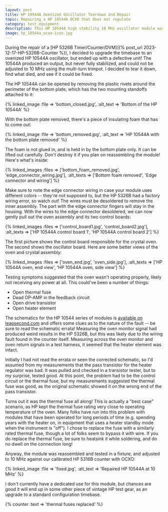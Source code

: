 ```yaml
---
layout: post
title: HP 10544A Ovenized Oscillator Teardown and Repair
topic: Repairing a HP 10544A OCXO that does not regulate
category: test_equipment
description: This HP 10544A high stability 10 MHz oscillator module was found to be defective during the upgrade of a HP 5326B Timer/Counter/DVM. We'll open it up and have a look!
image: hp_10544a_ocxo-icon.jpg
---
```


During the repair of a [HP 5326B Timer/Counter/DVM]({% post_url 2023-12-17-HP-5326B-Counter %}), I decided to upgrade the timebase to an ovenized HP 10544A oscillator, but ended up with a defective unit! The 10544A produced an output, but never fully stabilized, and could not be adjusted to 10 MHz using the multi-turn trimpot. I decided to tear it down, find what died, and see if it could be fixed.

The HP 10544A can be opened by removing the plastic rivets around the perimeter of the bottom plate, which has the two mounting standoffs attached to it:

{% linked_image :file => 'bottom_closed.jpg', :alt_text => 'Bottom of the HP 10544A' %}

With the bottom plate removed, there's a piece of insulating foam that has to come out:

{% linked_image :file => 'bottom_removed.jpg', :alt_text => 'HP 10544A with the bottom plate removed' %}

The foam is not glued in, and is held in by the bottom plate only. It can be lifted out carefully. Don't destroy it if you plan on reassembling the module! Here's what's inside:

{% linked_images :files => ['bottom_foam_removed.jpg', 'edge_connector_wiring.jpg'], :alt_texts => ['Bottom foam removed', 'Edge connector and wiring'] %}

Make sure to note the edge connector wiring in case your module uses different colors -- they're not supposed to, but the HP 5326B had a factory wiring error, so watch out! The wires must be desoldered to remove the inner assembly. The part with the edge connector fingers will stay in the housing. With the wires to the edge connector desoldered, we can now gently pull out the oven assembly and its two control boards:

{% linked_images :files => ['control_board1.jpg', 'control_board2.jpg'], :alt_texts => ['HP 10544A control board 1', 'HP 10544A control board 2'] %}

The first picture shows the control board responsible for the crystal oven. The second shows the oscillator board. Here are some better views of the oven and crystal assembly:

{% linked_images :files => ['oven_end.jpg', 'oven_side.jpg'], :alt_texts => ['HP 10544A oven, end view', 'HP 10544A oven, side view'] %}

Testing symptoms suggested that the oven wasn't operating properly, likely not receiving any power at all. This could've been a number of things:

* Open thermal fuse
* Dead OP-AMP in the feedback circuit
* Open drive transistor
* Open heater element

The schematics for the HP 10544 series of modules is [available on leapsecond.com](http://www.leapsecond.com/museum/10544/) and offers some clues as to the nature of the fault -- be sure to read the schematic errata! Measuring the oven monitor signal had produced weird results in the HP 5326B, but this was likely due to the wiring fault found in the counter itself. Measuring across the oven monitor and oven return signals in a test harness, it seemed that the heater element was intact.

Initially I had not read the errata or seen the corrected schematic, so I'd assumed from my measurements that the pass transistor for the heater regulator was bad. It was pulled and checked in a transistor tester, but to my surprise, tested good. At this point, the problem had to be the control circuit or the thermal fuse, but my measurements suggested the thermal fuse was good, as the original schematic showed it on the wrong end of the pass transistor.

Turns out it was the thermal fuse all along! This is actually a "best case" scenario, as HP kept the thermal fuse rating very close to operating temperature of the oven. Many folks have run into this problem with modules that have been operated for long periods of time (e.g. spending years with the heater on, in equipment that uses a heater standby mode when the instrument is "off"). I chose to replace the fuse with a similarly rated thermal fuse, though a lot of folks seem to bypass it with wire. If you do replace the thermal fuse, be sure to heatsink it while soldering, and do no dwell on the connection long!

Anyway, the module was reassembled and tested in a fixture, and adjusted to 10 MHz against our calibrated HP 5316B counter with OCXO:

{% linked_image :file => 'fixed.jpg', :alt_text => 'Repaired HP 10544A at 10 MHz' %}

I don't currently have a dedicated use for this module, but chances are good it will end up in some other piece of vintage HP test gear, as an upgrade to a standard configuration timebase.

{% counter :text => 'thermal fuses replaced' %}
